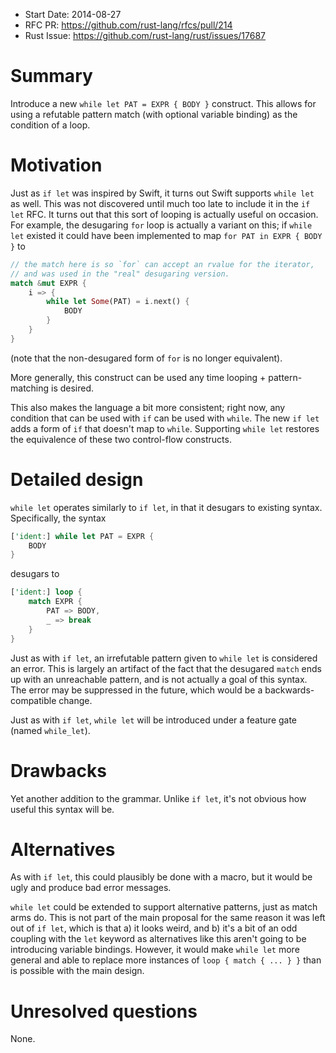 - Start Date: 2014-08-27
- RFC PR: https://github.com/rust-lang/rfcs/pull/214
- Rust Issue: https://github.com/rust-lang/rust/issues/17687

# Summary

Introduce a new `while let PAT = EXPR { BODY }` construct. This allows for using a refutable pattern
match (with optional variable binding) as the condition of a loop.

# Motivation

Just as `if let` was inspired by Swift, it turns out Swift supports `while let` as well. This was
not discovered until much too late to include it in the `if let` RFC. It turns out that this sort of
looping is actually useful on occasion. For example, the desugaring `for` loop is actually a variant
on this; if `while let` existed it could have been implemented to map `for PAT in EXPR { BODY }` to

```rust
// the match here is so `for` can accept an rvalue for the iterator,
// and was used in the "real" desugaring version.
match &mut EXPR {
    i => {
        while let Some(PAT) = i.next() {
            BODY
        }
    }
}
```

(note that the non-desugared form of `for` is no longer equivalent).

More generally, this construct can be used any time looping + pattern-matching is desired.

This also makes the language a bit more consistent; right now, any condition that can be used with
`if` can be used with `while`. The new `if let` adds a form of `if` that doesn't map to `while`.
Supporting `while let` restores the equivalence of these two control-flow constructs.

# Detailed design

`while let` operates similarly to `if let`, in that it desugars to existing syntax. Specifically,
the syntax

```rust
['ident:] while let PAT = EXPR {
    BODY
}
```

desugars to

```rust
['ident:] loop {
    match EXPR {
        PAT => BODY,
        _ => break
    }
}
```

Just as with `if let`, an irrefutable pattern given to `while let` is considered an error. This is
largely an artifact of the fact that the desugared `match` ends up with an unreachable pattern,
and is not actually a goal of this syntax. The error may be suppressed in the future, which would be
a backwards-compatible change.

Just as with `if let`, `while let` will be introduced under a feature gate (named `while_let`).

# Drawbacks

Yet another addition to the grammar. Unlike `if let`, it's not obvious how useful this syntax will
be.

# Alternatives

As with `if let`, this could plausibly be done with a macro, but it would be ugly and produce bad
error messages.

`while let` could be extended to support alternative patterns, just as match arms do. This is not
part of the main proposal for the same reason it was left out of `if let`, which is that a) it looks
weird, and b) it's a bit of an odd coupling with the `let` keyword as alternatives like this aren't
going to be introducing variable bindings. However, it would make `while let` more general and able
to replace more instances of `loop { match { ... } }` than is possible with the main design.

# Unresolved questions

None.
